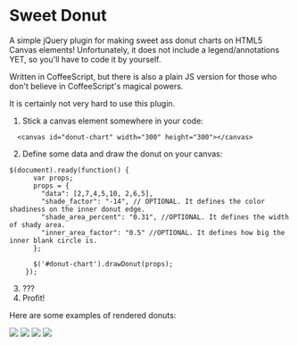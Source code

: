 Sweet Donut
===========

A simple jQuery plugin for making sweet ass donut charts on HTML5 Canvas elements! Unfortunately, it does not include a legend/annotations YET, so you'll have to code it by yourself. 

Written in CoffeeScript, but there is also a plain JS version for those who don't believe in CoffeeScript's magical powers.


It is certainly not very hard to use this plugin.


1. Stick a canvas element somewhere in your code:

```
  <canvas id="donut-chart" width="300" height="300"></canvas>
```

2. Define some data and draw the donut on your canvas:

```
$(document).ready(function() {
	  var props;
	  props = {
	    "data": [2,7,4,5,10, 2,6,5],
	    "shade_factor": "-14", // OPTIONAL. It defines the color shadiness on the inner donut edge.
	    "shade_area_percent": "0.31", //OPTIONAL. It defines the width of shady area.
	    "inner_area_factor": "0.5" //OPTIONAL. It defines how big the inner blank circle is. 
	  };

	  $('#donut-chart').drawDonut(props);
	});
```
3. ???
4. Profit!

Here are some examples of rendered donuts:

![](https://raw.github.com/matixmatix/sweet_donut/master/rendered%20examples/1.PNG)
![](https://raw.github.com/matixmatix/sweet_donut/master/rendered%20examples/2.PNG)
![](https://raw.github.com/matixmatix/sweet_donut/master/rendered%20examples/3.PNG)
![](https://raw.github.com/matixmatix/sweet_donut/master/rendered%20examples/4.PNG)
